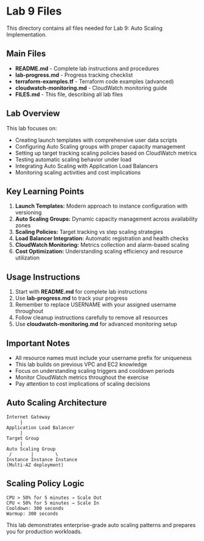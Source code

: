 # Lab 9 Files

This directory contains all files needed for Lab 9: Auto Scaling Implementation.

## Main Files

- **README.md** - Complete lab instructions and procedures
- **lab-progress.md** - Progress tracking checklist
- **terraform-examples.tf** - Terraform code examples (advanced)
- **cloudwatch-monitoring.md** - CloudWatch monitoring guide
- **FILES.md** - This file, describing all lab files

## Lab Overview

This lab focuses on:
- Creating launch templates with comprehensive user data scripts
- Configuring Auto Scaling groups with proper capacity management
- Setting up target tracking scaling policies based on CloudWatch metrics
- Testing automatic scaling behavior under load
- Integrating Auto Scaling with Application Load Balancers
- Monitoring scaling activities and cost implications

## Key Learning Points

1. **Launch Templates:** Modern approach to instance configuration with versioning
2. **Auto Scaling Groups:** Dynamic capacity management across availability zones
3. **Scaling Policies:** Target tracking vs step scaling strategies
4. **Load Balancer Integration:** Automatic registration and health checks
5. **CloudWatch Monitoring:** Metrics collection and alarm-based scaling
6. **Cost Optimization:** Understanding scaling efficiency and resource utilization

## Usage Instructions

1. Start with **README.md** for complete lab instructions
2. Use **lab-progress.md** to track your progress
3. Remember to replace USERNAME with your assigned username throughout
4. Follow cleanup instructions carefully to remove all resources
5. Use **cloudwatch-monitoring.md** for advanced monitoring setup

## Important Notes

- All resource names must include your username prefix for uniqueness
- This lab builds on previous VPC and EC2 knowledge
- Focus on understanding scaling triggers and cooldown periods
- Monitor CloudWatch metrics throughout the exercise
- Pay attention to cost implications of scaling decisions

## Auto Scaling Architecture

```
Internet Gateway
     |
Application Load Balancer
     |
Target Group
     |
Auto Scaling Group
 /       |        \
Instance Instance Instance
(Multi-AZ deployment)
```

## Scaling Policy Logic

```
CPU > 50% for 5 minutes → Scale Out
CPU < 50% for 5 minutes → Scale In
Cooldown: 300 seconds
Warmup: 300 seconds
```

This lab demonstrates enterprise-grade auto scaling patterns and prepares you for production workloads.

